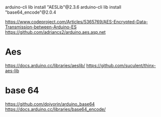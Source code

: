 arduino-cli lib install "AESLib"@2.3.6
arduino-cli lib install "base64_encode"@2.0.4

https://www.codeproject.com/Articles/5365769/AES-Encrypted-Data-Transmission-between-Arduino-ES
https://github.com/adriancs2/arduino.aes.asp.net

# Aes
https://docs.arduino.cc/libraries/aeslib/
https://github.com/suculent/thinx-aes-lib

# base 64
https://github.com/dojyorin/arduino_base64
https://docs.arduino.cc/libraries/base64_encode/

